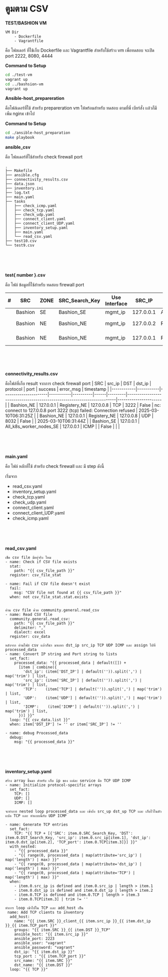 # ตูมตาม CSV

__TEST/BASHION VM__

```
VM Dir
	- Dockerfile
	- Vagrantfile
```
คือ โฟลเดอร์ ที่ใช้เก็บ Dockerfile เเละ Vagrantfile สำหรับใช้สร้าง vm เพื่อทดสอบ จะเปิด port 2222, 8080, 4444

**Command to Setup**
```bash
cd ./test-vm
vagrant up
cd ../bashsion-vm
vagrant up
```

__Ansible-host_prepareration__

คือโฟล์เดอร์ที่ใช้ สำหรับ prepareration vm ให้พร้อมสำหรับ ทดสอบ ตามที่พี่ เบียร์สั่ง เเล้วก็มี เพิ่ม nginx เข้าไป

**Command to Setup**
```bash
cd ./ansible-host_preparation
make playbook
```

__ansible_csv__

คือ โฟลเดอร์ที่ใช้สำหรับ check firewall port 

```
.
├── Makefile
├── ansible.cfg
├── connectivity_results.csv
├── data.json
├── inventory.ini
├── log.txt
├── main.yaml
├── tasks
│   ├── check_icmp.yaml
│   ├── check_tcp.yaml
│   ├── check_udp.yaml
│   ├── connect_client.yaml
│   ├── connect_client_UDP.yaml
│   ├── inventory_setup.yaml
│   ├── main.yaml
│   └── read_csv.yaml
├── test10.csv
└── test9.csv
```

<br/>
<br/>
<br/>

__test{ number }.csv__

คือ ไฟล์ ข้อมูลที่ใช้สำหรับ ทดสอบ firewall port

| # | SRC       | ZONE | SRC_Search_Key | Use Interface | SRC_IP       | DST                  | ZONE | DST_Search_Key      | Use Interface | DST_IP                         | TCP         | UDP         | ICMP  | Objective | Remark |
|---|----------|------|---------------|--------------|-------------|----------------------|------|---------------------|--------------|-------------------------------|------------|------------|------|-----------|--------|
|   | Bashion   | SE   | Bashion_SE   | mgmt_ip      | 127.0.0.1    | All_k8s_worker_nodes | SE   | All_k8s_worker_nodes_SE | svc_ip      | 127.0.0.1                      | 4444       | 8888       | TRUE |  |  |
|   | Bashion   | NE   | Bashion_NE   | mgmt_ip      | 127.0.0.2    | Registery            | NE   | Registery_NE        | svc_ip      | "127.0.0.4, 127.0.0.5"         | "4444, 3244" | "8092, 3213" | FALSE |  |  |
|   | Bashion   | NE   | Bashion_NE   | mgmt_ip      | 127.0.0.1    | Registery            | NE   | Registery_NE        | svc_ip      | "127.0.0.9, 127.0.0.8"         | "4443, 3222" | "8032, 3211" | FALSE |  |  |

<br/>
<br/>
<br/>

__connectivity_results.csv__

คือไฟล์ที่เก็บ result จากการ check firewall port
| SRC         | src_ip     | DST                   | dst_ip     | protocol | port  | success | error_msg                                                              | timestamp            |
|------------|-----------|----------------------|-----------|----------|------|---------|------------------------------------------------------------------------|----------------------|
| Bashion_NE | 127.0.0.1 | Registery_NE        | 127.0.0.8 | TCP      | 3222 | False   | nc: connect to 127.0.0.8 port 3222 (tcp) failed: Connection refused  | 2025-03-10T06:31:25Z |
| Bashion_NE | 127.0.0.1 | Registery_NE        | 127.0.0.8 | UDP      | 8032 | False   |                                                                        | 2025-03-10T06:31:44Z |
| Bashion_SE | 127.0.0.1 | All_k8s_worker_nodes_SE | 127.0.0.1 | ICMP     |      | False   |                                                                        |                      |

<br/>
<br/>
<br/>

__main.yaml__

คือ ไฟล์ หลักที่ใช้ สำหรับ check firewall เเละ มี step ดังนี้

เริ่มจาก 
- read_csv.yaml
- inventory_setup.yaml
- check_tcp.yaml
- check_udp.yaml
- connect_client.yaml
- connect_client_UDP.yaml
- check_icmp.yaml

<br/>
<br/>
<br/>

__read_csv.yaml__

```
เช็ค csv file มีอยุ่จริง ไหม
- name: Check if CSV file exists
  stat:
    path: "{{ csv_file_path }}"
  register: csv_file_stat

- name: Fail if CSV file doesn't exist
  fail:
    msg: "CSV file not found at {{ csv_file_path }}"
  when: not csv_file_stat.stat.exists


อ่าน csv file ด้วย community.general.read_csv
- name: Read CSV file
  community.general.read_csv:
    path: "{{ csv_file_path }}"
    delimiter: ","
    dialect: excel
  register: csv_data
```

```
หลังจาก อ่านไฟล์ csv เเล้วก็นำ มาเเยก dst_ip src_ip TCP UDP ICMP เเละ assign ไปที่ processed_data
- name: Convert IP string and Port string to lists
  set_fact:
    processed_data: "{{ processed_data | default([]) + 
      [item | combine({
        'dst_ip': (item['DST_IP'] | default('')).split(',') | map('trim') | list,
        'src_ip': (item['SRC_IP'] | default('')).split(',') | map('trim') | list,
        'TCP':    (item['TCP'] | default('')).split(',') | map('trim') | list,
        'UDP':    (item['UDP'] | default('')).split(',') | map('trim') | list,
        'ICMP':    (item['ICMP'] | default('')).split(',') | map('trim') | list,
      })] }}"
  loop: "{{ csv_data.list }}"
  when: item['DST_IP'] != '' or item['SRC_IP'] != '' 

- name: debug Processed_data
  debug:
    msg: "{{ processed_data }}"
```

<br/>
<br/>
<br/>

__inventory_setup.yaml__

```
สร้าง array ขึ้นมา สำหรับ เก็บ ip ของ เเต่ละ service คือ TCP UDP ICMP
- name: Initialize protocol-specific arrays
  set_fact:
    TCP: []
    UDP: []
    ICMP: []

จะทำการ nested loop processed_data เเละ เข้าถึง src_up dst_up TCP เเละ เก็บไว้ในตัวเเปล TCP เเละ ทำเเบบนี้กับ UDP ICMP 	 

- name: Generate TCP entries
  set_fact:
    TCP: "{{ TCP + [{'SRC': item.0.SRC_Search_Key, 'DST': item.0.DST_Search_Key, 'src_ip': item.0.src_ip[item.1], 'dst_ip': item.0.dst_ip[item.2], 'TCP_port': item.0.TCP[item.3]}] }}"
  with_nested:
    - "{{ processed_data }}"
    - "{{ range(0, processed_data | map(attribute='src_ip') | map('length') | max) }}"
    - "{{ range(0, processed_data | map(attribute='dst_ip') | map('length') | max) }}"
    - "{{ range(0, processed_data | map(attribute='TCP') | map('length') | max) }}"
  when:
    - item.0.src_ip is defined and item.0.src_ip | length > item.1
    - item.0.dst_ip is defined and item.0.dst_ip | length > item.2
    - item.0.TCP is defined and item.0.TCP | length > item.3
    - item.0.TCP[item.3] | trim != ''

ืทำการ loop เข้าไปใน TCP เเละ add_host เป็น
 name: Add TCP clients to inventory
  add_host:
    name: "{{ item.SRC }}_client_{{ item.src_ip }}_{{ item.dst_ip }}_{{ item.TCP_port }}"
    groups: "{{ item.SRC }}_{{ item.DST }}_TCP"
    ansible_host: "{{ item.src_ip }}"
    ansible_port: 2223
    ansible_user: "vagrant"
    ansible_password: "vagrant"
    dst_ip: "{{ item.dst_ip }}"
    tcp_port : "{{ item.TCP_port }}"
    src_name: "{{ item.SRC }}"
    dst_name: "{{ item.DST }}"
  loop: "{{ TCP }}"
```